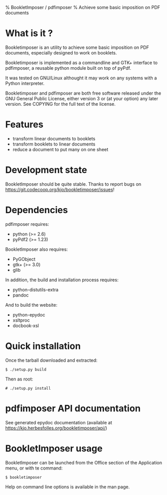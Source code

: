 % BookletImposer / pdfimposer
% Achieve some basic imposition on PDF documents


What is it ?
============

Bookletimposer is an utility to achieve some basic imposition on PDF
documents, especially designed to work on booklets.

Bookletimposer is implemented as a commandline and GTK+ interface to pdfimposer,
a reusable python module built on top of pyPdf.

It was tested on GNU/Linux althought it may work on any systems with a Python
interpreter.

Bookletimposer and pdfimposer are both free software released under the GNU
General Public License, either version 3 or (at your option) any later version.
See COPYING for the full text of the license.


Features
========

- transform linear documents to booklets
- transform booklets to linear documents
- reduce a document to put many on one sheet


Development state
=================

BookletImposer should be quite stable. Thanks to report bugs on
<https://git.codecoop.org/kjo/bookletimposer/issues>!

Dependencies
============

pdfimposer requires:

- python (>= 2.6)
- pyPdf2 (>= 1.23)

BookletImposer also requires:

- PyGObject
- gtk+ (>= 3.0)
- glib

In addition, the build and installation process requires:

- python-distutils-extra
- pandoc

And to build the website:

- python-epydoc
- xsltproc
- docbook-xsl

Quick installation
==================

Once the tarball downloaded and extracted:

    $ ./setup.py build

Then as root:

    # ./setup.py install


pdfimposer API documentation
============================

See generated epydoc documentation (available at
<https://kjo.herbesfolles.org/bookletimposer/api/>)


BookletImposer usage
====================

BookletImposer can be launched from the Office section of the Application menu,
or with te command:

    $ bookletimposer

Help on command line options is available in the man page.
